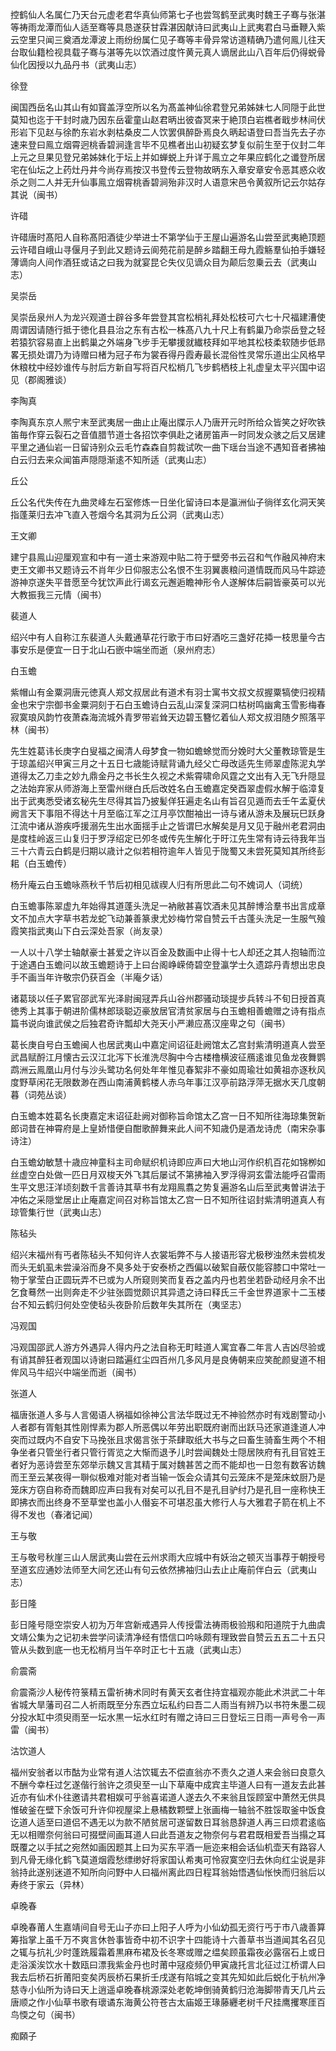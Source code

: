<!-- { "loadSidebar": true } -->
控鹤仙人名属仁乃天台元虚老君华真仙师第七子也尝驾鹤至武夷时魏王子骞与张湛等祷雨龙潭而仙人适至骞等具恳遂获甘霖湛因献诗曰武夷山上武夷君白马垂鞭入紫云空里只闻三奠酒龙潭波上雨纷纷属仁见子骞等丰骨异常访道精确乃遣何鳯儿往天台取仙籍检视具载子骞与湛等先以饮酒过度忤黄元真人谪居此山八百年后仍得蜕骨仙化因授以九品丹书（武夷山志）

徐登

闽国西岳名山其山有如寳盖浮空所以名为髙盖神仙徐君登兄弟姊妹七人同隠于此世莫知也迄于干封时歳乃因东岳霍童山赵君昞出彼杳冥来于絶顶白岩樵者戢步林间伏形岩下见赵与徐酌东岩水剥枯桑皮二人饮罢俱醉卧焉良久昞起语登曰吾当先去子亦速来登曰鳯立烟霄迥桃香碧涧逢言毕不见樵者出山初疑玄梦复似前生至于仪封二年上元之旦果见登兄弟姊妹化于坛上并如蝉蜕上升详于鳯立之年果应鹤化之谶登所居宅在仙坛之上药灶丹井今尚存焉按汉书登传云登物故昞东入章安章安令恶其惑众收杀之则二人并无升仙事鳯立烟霄桃香碧涧殆非汉时人语意宋邑令黄叙所记云尔姑存其说（闽书）

许碏

许碏唐时髙阳人自称髙阳酒徒少举进士不第学仙于王屋山遍游名山尝至武夷絶顶题云许碏自峨山寻偃月子到此又题诗云阆苑花前是醉乡踏翻王母九霞觞羣仙拍手嫌轻薄谪向人间作酒狂或诘之曰我为就宴昆仑失仪见谪众目为颠后忽乗云去（武夷山志）

吴崇岳

吴崇岳泉州人为龙兴观道士辟谷多年尝登其宫松梢礼拜处松枝可六七十尺福建漕使周谓因请随行抵于徳化县县治之东有古松一株髙八九十尺上有鹤巢乃命崇岳登之轻若猿狖容易直上出鹤巢之外端身飞步手无攀援就纎枝拜如平地其松枝柔软随步低昻畧无损处谓乃为诗赠曰楮为冠子布为裳吞得丹霞寿最长混俗性灵常乐道出尘风格早休粮枕中经妙谁传与肘后方新自写将百尺松梢几飞步鹤栖枝上礼虚皇太平兴国中诏见（郡阁雅谈）

李陶真

李陶真东京人熈宁末至武夷居一曲止止庵出牒示人乃唐开元时所给众皆笑之好吹铁笛毎作穿云裂石之音值腊节道士各招饮李俱赴之诸房笛声一时同发众骇之后又居建平里之通仙岩一日留诗别众云毛竹森森自剪裁试吹一曲下瑶台当途不遇知音者拂袖白云归去来众闻笛声隠隠渐逺不知所适（武夷山志）

丘公

丘公名代失传在九曲灵峰左石室修炼一日坐化留诗曰本是瀛洲仙子徜徉玄化洞天笑指蓬莱归去冲飞直入苍烟今名其洞为丘公洞（武夷山志）

王文卿

建宁县鳯山迎厘观宣和中有一道士来游观中贴二符于壁旁书云召和气作融风神府末吏王文卿书又题诗云不肖年少日仰服志公名恨不生羽翼裹粮问道情既而风马牛踪迹游神京遂失平昔愿至今犹饮声此行谒玄元邂逅瞻神形令人遂解体后嗣皆豪英可以光大教振我三元情（闽书）

裴道人

绍兴中有人自称江东裴道人头戴通草花行歌于市曰好酒吃三盏好花揷一枝思量今古事安乐是便宜一日于北山石嵌中端坐而逝（泉州府志）

白玉蟾

紫帽山有金粟洞唐元徳真人郑文叔居此有道术有羽士寓书文叔文叔握粟犒使归视精金也宋宁宗御书金粟洞刻于石白玉蟾诗白云乱山深复深洞口枯树鸣幽禽玉雪影梅春寂寞琅风韵竹夜萧森海流城外青罗带岩耸天边碧玉簪忆着仙人郑文叔泪随夕照落平林（闽书）

先生姓葛讳长庚字白叟福之闽清人母梦食一物如蟾蜍觉而分娩时大父董教琼管是生于琼盖绍兴甲寅三月之十五日七歳能诗赋背诵九经父亡母改适先生师翠虚陈泥丸学道得太乙刀圭之妙九鼎金丹之书长生久视之术紫霄啸命风霆之文出有入无飞升隠显之法始弃家从师游海上至雷州继白氏后改姓名白玉蟾嘉定癸酉翠虚假水解于临漳复出于武夷悉受诸玄秘先生尽得其旨乃披髪佯狂遍走名山有旨召见遁而去壬午孟夏伏阙言天下事阻不得达十月至临江军之江月亭饮酣袖出一诗与诸从游未及展玩巳跃身江流中诸从游疾呼援溺先生出水面揺手止之皆谓巳水解矣是月又见于融州老君洞由是度桂岭返三山复归于罗浮绍定已夘冬或传先生解化于旴江先生常有诗云待我年当三十六青云白鹤是归期以歳计之似若相符逾年人皆见于陇蜀又未尝死莫知其所终彭耜（白玉蟾传）

杨升庵云白玉蟾咏燕秋千节后初相见祓禊人归有所思此二句不媿词人（词统）

白玉蟾事陈翠虚九年始得其道蓬头洗足一衲敝甚喜饮酒未见其醉博洽羣书出言成章文不加点大字草书若龙蛇飞动兼善篆隶尤妙梅竹常自赞云千古蓬头洗足一生服气飱霞笑指武夷山下白云深处吾家（尚友录）

一人以十八学士轴献豪士甚爱之许以百金及数画中止得十七人却还之其人抱轴而泣于途遇白玉蟾问以故玉蟾题诗于上曰台阁峥嵘倚碧空登瀛学士久遗踪丹青想出忠良手不画当年许敬宗仍获百金（半庵夕话）

诸葛琰以任子累官邵武军光泽尉闽冦弄兵山谷州郡骚动琰提步兵转斗不旬日授首真徳秀上其事于朝进阶儒林郎琰聪迈豪放居官清贫家居与白玉蟾相善蟾赠之诗有指点篇书说向谁武侯之后独君奇许瓢却大尧天小严濑应髙汉座卑之句（闽书）

葛长庚自号白玉蟾闽人也居武夷山中嘉定间诏征赴阙馆太乙宫封紫清明道真人尝至武昌赋酹江月懐古云汉江北泻下长淮洗尽胸中今古楼橹横波征鴈逺谁见鱼龙夜舞鹦鹉洲云鳯凰山月付与沙头鹭功名何处年年惟见春絮非不豪如周瑜壮如黄祖亦逐秋风度野草闲花无限数渺在西山南浦黄鹤楼人赤乌年事江汉亭前路浮萍无据水天几度朝暮（词苑丛谈）

白玉蟾本姓葛名长庚嘉定末诏征赴阙对御称旨命馆太乙宫一日不知所往海琼集贺新郎词昔在神霄府是上皇娇惜便自酣歌醉舞来此人间不知歳仍是酒龙诗虎（南宋杂事诗注）

白玉蟾幼敏慧十歳应神童科主司命赋织机诗即应声曰大地山河作织机百花如锦栁如丝虚空白处做一匹日月双梭天外飞其后屡试不第拂袖入罗浮得洞玄雷法能呼召雷雨生平文思汪洋顷刻数千言善诗其草书有龙翔鳯翥之势复遍游名山后至武夷曽讲法于冲佑之采隠堂居止止庵嘉定间召对称旨馆太乙宫一日不知所往诏封紫清明道真人有琼管集行世（武夷山志）

陈毡头

绍兴末福州有丐者陈毡头不知何许人衣裳垢弊不与人接语形容尤极秽浊然未尝梳发而头无虮虱未尝澡浴而身不臭多处于安泰桥之西偏以破絮自蔽仅能容膝口中常吐一物于掌莹白正圆玩弄不已或为人所窥则笑而复吞之盖内丹也若坐若卧动经月余不出乞食蓦然一出则奔走不少驻张圆觉颇识其异遗之诗曰释氏三千金世界道家十二玉楼台不知云鹤归何处空使毡头夜卧阶后数年失其所在（夷坚志）

冯观国

冯观国邵武人游方外遇异人得内丹之法自称无町畦道人寓宜春二年言人吉凶尽验或有诮其醉狂者观国以诗谢曰踏遍红尘四百州几多风月是良俦朝来应笑酡颜叟道不相侔风马牛绍兴中端坐而逝（闽书）

张道人

福唐张道人多与人言偈语人祸福如徐神公言法华既过无不神验然亦时有戏剧警动小人者郡有胥魁其性刚悍素为郡人所恶偶以年劳出职既府谢而出跃马还家道逢道人冲突而过既内不自安下马挽张且求偈言张于茶肆取纸大书与之曰畜生骑畜生两个不相争坐者只管坐行者只管行胥览之大惭而退予儿时尝闻魏处士隠居陜府有孔目官姓王者好为恶诗尝至东郊举示魏又言其精于属对魏甚苦之而不能却也一日忽有数客访魏而王至云某夜得一聨似极难对能对者当输一饭会众请其句云笼床不是笼床蚊厨乃是笼床方窃自称奇而魏即应声曰我有对矣可以孔目不是孔目驴纣乃是孔目一座称快王即拂衣而出终身不至草堂也盖小人僣妄不可堪忍虽大修行人与大雅君子箭在机上不得不发也（春渚记闻）

王与敬

王与敬号秋崖三山人居武夷山尝在云州求雨大应城中有妖治之顿灭当事荐于朝授号至道玄应通妙法师至大间乞还山有句云依然拂袖归山去止止庵前伴白云（武夷山志）

彭日隆

彭日隆号隠空崇安人初为万年宫新戒遇异人传授雷法祷雨极验剏和阳道院于九曲虞文靖公集为之记初未尝学问读清净经有悟信口吟咏颇有理致尝自赞云五五二十五只管从头数到底一也无松梢月当午卒时正七十五歳（武夷山志）

俞震斋

俞震斋沙人秘传符箓精五雷祈祷术同时有黄天玄者住持宜福观亦能此术洪武二十年省城大旱藩司召二人祈雨既至分东西立坛私约曰吾二人雨当有辨乃以书符朱墨二砚分投水缸中须臾雨至一坛水黒一坛水红时有赠之诗曰三日登坛三日雨一声号令一声雷（闽书）

沽饮道人

福州安翁者以市酤为业常有道人沽饮辄去不偿直翁亦不责久之道人来会翁曰良意久不酬今幸枉过乞遂偕行翁许之须臾至一山下草庵中成宾主毕道人曰有一道友去此甚近亦有仙术仆往邀请共君相娱可乎翁喜诺道人遂去久不来翁且馁顾室中萧然无供具惟破釜在壁下余饭可升许仰视屋梁上悬橘数颗壁上张画梅一轴翁不胜馁取釜中饭食讫道人适至曰道侣不遇无以为款不陋贫居可遂留数日耳翁恳辞道人再三曰烦君逺临无以相赠奈何翁曰可掇壁间画耳道人曰此吾道友之物奈何与君君既相爱吾当搨之耳既覆之以手拭之宛然如画因题其上曰为买东平酒一巵迩来相会话仙机壶天有路容人到凡骨无缘化鹤飞莫道烟霞愁缥缈好将家国认希夷可怜寂寞空归去休向红尘说是非翁持此遂别迷道不知所向问野中人曰福州离此四日程耳翁始悟遇仙怅怏而归翁后以寿终于家云（异林）

卓晚春

卓晚春莆人生嘉靖间自号无山子亦曰上阳子人呼为小仙幼孤无资行丐于市八歳善算筹指掌上虽千万不爽言休咎事皆奇中初不识字十四能诗十六善草书当道闻其名召见之辄与抗礼少时蓬跣履霜着黒麻布裙及长冬寒或赠之缊矣顾虽霜夜必露宿石上或日走浴溪涘饮水十数瓯曰漂我紫金丹也时莆中冦疫频仍甲寅歳托言北征过江桥谓人曰我去后桥石折莆阳变矣丙辰桥石果折壬戌遂有陷城之变其先知如此后蜕化于杭州净慈寺小仙所为诗曰天上逍遥卓晚春桃源深处老乾坤倒骑黄鹤归沧海脚带青天几片云唐顺之作小仙草书歌有瓌谲东海黄公符苍古太庙姬王瑑藤纒老树千尺挂鹰攫寒厓百鸟愞之句（闽书）

痴頥子

